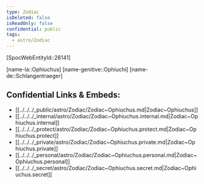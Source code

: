 ```yaml
---
type: Zodiac
isDeleted: false
isReadOnly: false
confidential: public
tags:
  - astro/Zodiac
---
```


[SpocWebEntityId::28141]



[name-la::Ophiuchus]
[name-genitive::Ophiuchi]
[name-de::Schlangentraeger]


## Confidential Links & Embeds: 
- [[../../../_public/astro/Zodiac/Zodiac~Ophiuchus.md|Zodiac~Ophiuchus]] 
- [[../../../_internal/astro/Zodiac/Zodiac~Ophiuchus.internal.md|Zodiac~Ophiuchus.internal]] 
- [[../../../_protect/astro/Zodiac/Zodiac~Ophiuchus.protect.md|Zodiac~Ophiuchus.protect]] 
- [[../../../_private/astro/Zodiac/Zodiac~Ophiuchus.private.md|Zodiac~Ophiuchus.private]] 
- [[../../../_personal/astro/Zodiac/Zodiac~Ophiuchus.personal.md|Zodiac~Ophiuchus.personal]] 
- [[../../../_secret/astro/Zodiac/Zodiac~Ophiuchus.secret.md|Zodiac~Ophiuchus.secret]] 
